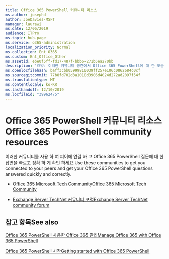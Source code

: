 ```yaml
---
title: Office 365 PowerShell 커뮤니티 리소스
ms.author: josephd
author: JoeDavies-MSFT
manager: laurawi
ms.date: 12/06/2019
audience: ITPro
ms.topic: hub-page
ms.service: o365-administration
localization_priority: Normal
ms.collection: Ent_O365
ms.custom: Ent_Office_Other
ms.assetid: ebe0f5ff-fd17-487f-bbb6-271b5ea270bb
description: '요약: 이러한 커뮤니티 공간에서 Office 365 PowerShell에 대 한 도움말을 볼 수 있습니다.'
ms.openlocfilehash: baff3cbb05999810039ff257e106c0862684c0cf
ms.sourcegitcommit: 77b8fd702d3a1010d3906d4024d272ad2097f54f
ms.translationtype: MT
ms.contentlocale: ko-KR
ms.lasthandoff: 12/10/2019
ms.locfileid: "39962475"
---
```

# <a name="office-365-powershell-community-resources"></a><span data-ttu-id="0b3a2-103">Office 365 PowerShell 커뮤니티 리소스</span><span class="sxs-lookup"><span data-stu-id="0b3a2-103">Office 365 PowerShell community resources</span></span>

<span data-ttu-id="0b3a2-104">이러한 커뮤니티를 사용 하 여 피어에 연결 하 고 Office 365 PowerShell 질문에 대 한 답변을 빠르고 정확 하 게 확인 하세요.</span><span class="sxs-lookup"><span data-stu-id="0b3a2-104">Use these communities to get you connected to your peers and get your Office 365 PowerShell questions answered quickly and correctly.</span></span> 
  
- [<span data-ttu-id="0b3a2-105">Office 365 Microsoft Tech Community</span><span class="sxs-lookup"><span data-stu-id="0b3a2-105">Office 365 Microsoft Tech Community</span></span>](https://techcommunity.microsoft.com/t5/Office-365/ct-p/Office365)
    
- [<span data-ttu-id="0b3a2-106">Exchange Server TechNet 커뮤니티 포럼</span><span class="sxs-lookup"><span data-stu-id="0b3a2-106">Exchange Server TechNet community forum</span></span>](https://social.technet.microsoft.com/Forums/exchange/home?forum=exchangesvrgeneral)
    
## <a name="see-also"></a><span data-ttu-id="0b3a2-107">참고 항목</span><span class="sxs-lookup"><span data-stu-id="0b3a2-107">See also</span></span>

[<span data-ttu-id="0b3a2-108">Office 365 PowerShell 사용한 Office 365 관리</span><span class="sxs-lookup"><span data-stu-id="0b3a2-108">Manage Office 365 with Office 365 PowerShell</span></span>](manage-office-365-with-office-365-powershell.md)
  
[<span data-ttu-id="0b3a2-109">Office 365 PowerShell 시작</span><span class="sxs-lookup"><span data-stu-id="0b3a2-109">Getting started with Office 365 PowerShell</span></span>](getting-started-with-office-365-powershell.md)

